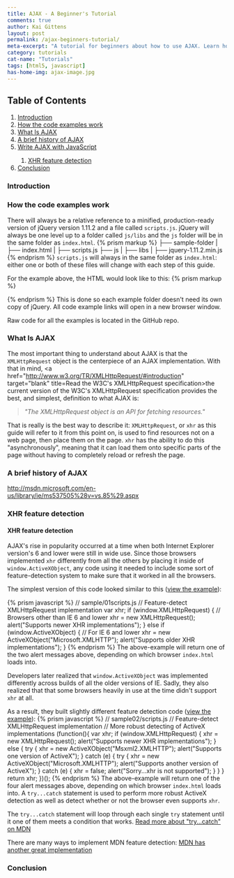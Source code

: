 ```yaml
---
title: AJAX - A Beginner's Tutorial
comments: true
author: Kai Gittens
layout: post
permalink: /ajax-beginners-tutorial/
meta-excerpt: "A tutorial for beginners about how to use AJAX. Learn how to write AJAX using both pure JavaScript and jQuery. Includes code examples."
category: tutorials
cat-name: "Tutorials"
tags: [html5, javascript]
has-home-img: ajax-image.jpg
---
```

## Table of Contents
<ol>
  <li><a href="#introduction">Introduction</li>
  <li><a href="#how-code-examples-works">How the code examples work</li>
  <li><a href="#what-is-ajax">What Is AJAX</li>
  <li><a href="#brief-history-ajax">A brief history of AJAX</li>
  <li>
    <a href="#ajax-javascript">Write AJAX with JavaScript</li>
    <ol>
      <li><a href="#xhr-feature-detection">XHR feature detection</li>
    </ol>
  </li>
  <li><a href="#conclusion">Conclusion</li>
</ol>

<a name="introduction"></a>
### Introduction

<a name="how-code-examples-works"></a>
### How the code examples work

There will always be a relative reference to a minified, production-ready version of jQuery version 1.11.2 and a file called `scripts.js`. jQuery will always be one level up to a folder called `js/libs` and the `js` folder will be in the same folder as `index.html`.
{% prism markup %}
├── sample-folder
|   ├── index.html
|   ├── scripts.js
├── js
|   ├── libs
|       ├── jquery-1.11.2.min.js
{% endprism %}
`scripts.js` will always in the same folder as `index.html`: either one or both of these files will change with each step of this guide.

For the example above, the HTML would look like to this:
{% prism markup %}
<!-- sample-folder/index.html -->
<!DOCTYPE html>
<html lang="en">
  <head>
    <meta charset="UTF-8">
    <title>A Code Sample</title>
  </head>
  <body>
    <!-- Content will go here -->
    <script src="../js/libs/jquery-1.11.2.min.js"></script>
    <script src="scripts.js"></script>
  </body>
</html>
{% endprism %}
This is done so each example folder doesn't need its own copy of jQuery. All code example links will open in a new browser window.

Raw code for all the examples is located in the GitHub repo.
<a name="what-is-ajax"></a>
### What Is AJAX
The most important thing to understand about AJAX is that the `XMLHttpRequest` object is the centerpiece of an AJAX implementation. With that in mind, <a href="http://www.w3.org/TR/XMLHttpRequest/#introduction" target="blank" title=Read the W3C's XMLHttpRequest specification>the current version of the W3C's XMLHttpRequest specification</a> provides the best, and simplest, definition to what AJAX is:

> *"The XMLHttpRequest object is an API for fetching resources."*

That is really is the best way to describe it: `XMLHttpRequest`, or `xhr` as this guide will refer to it from this point on, is used to find resources not on a web page, then place them on the page. `xhr` has the ability to do this "asynchronously", meaning that it can load them onto specific parts of the page without having to completely reload or refresh the page.
<a name="brief-history-ajax"></a>
### A brief history of AJAX
http://msdn.microsoft.com/en-us/library/ie/ms537505%28v=vs.85%29.aspx

<a name="ajax-javascript"></a>
### XHR feature detection

<a name="xhr-feature-detection"></a>
#### XHR feature detection
AJAX's rise in popularity occurred at a time when both Internet Explorer version's 6 and lower were still in wide use. Since those browsers implemented `xhr` differently from all the others by placing it inside of `window.ActiveXObject`, any code using it needed to include some sort of feature-detection system to make sure that it worked in all the browsers.

The simplest version of this code looked similar to this (<a href="/samples/ajax-tutorial-samples/sample01/" target="blank">view the example</a>):

{% prism javascript %}
// sample/01scripts.js
// Feature-detect XMLHttpRequest implementation
var xhr;
if (window.XMLHttpRequest) { // Browsers other than IE 6 and lower
  xhr = new XMLHttpRequest();
  alert("Supports newer XHR implementations");
} else if (window.ActiveXObject) { // For IE 6 and lower
  xhr = new ActiveXObject("Microsoft.XMLHTTP");
  alert("Supports older XHR implementations");
}
{% endprism %}
The above-example will return one of the two alert messages above, depending on which browser `index.html` loads into.

Developers later realized that `window.ActiveXObject` was implemented differently across builds of all the older versions of IE. Sadly, they also realized that that some browsers heavily in use at the time didn't support `xhr` at all.

As a result, they built slightly different feature detection code (<a href="/samples/ajax-tutorial-samples/sample02/" target="blank">view the example</a>):
{% prism javascript %}
// sample02/scripts.js
// Feature-detect XMLHttpRequest implementation
// More robust detecting of ActiveX implementations
(function(){
  var xhr;
    if (window.XMLHttpRequest) {
      xhr = new XMLHttpRequest();
      alert("Supports newer XHR implementations");
    } else {
      try {
        xhr = new ActiveXObject("Msxml2.XMLHTTP");
        alert("Supports one version of ActiveX");
      } catch (e) {
        try {
          xhr = new ActiveXObject("Microsoft.XMLHTTP");
          alert("Supports another version of ActiveX");
        } catch (e) {
          xhr = false;
          alert("Sorry...xhr is not supported");
        }
      }
    }
  return xhr;
})();
{% endprism %}
The above-example will return one of the four alert messages above, depending on which browser `index.html` loads into. A `try...catch` statement is used to perform more robust ActiveX detection as well as detect whether or not the browser even supports `xhr`.

The `try...catch` statement will loop through each single `try` statement until it one of them meets a condition that works. <a href="https://developer.mozilla.org/en-US/docs/Web/JavaScript/Reference/Statements/try...catch" target="blank">Read more about "try...catch" on MDN</a>

There are many ways to implement MDN feature detection: <a href="https://developer.mozilla.org/en-US/docs/AJAX/Getting_Started#Step_3_.E2.80.93_A_Simple_Example" target="blank">MDN has another great implementation</a>
<a name="conclusion"></a>
### Conclusion
